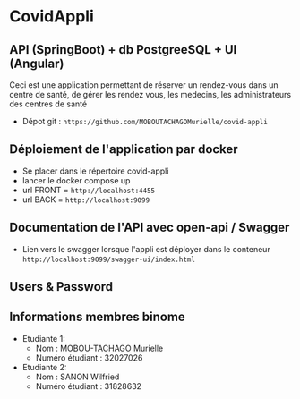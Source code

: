 # CovidAppli

## API (SpringBoot) + db PostgreeSQL + UI (Angular) 

Ceci est une application permettant de réserver un rendez-vous dans un centre de santé,
de gérer les rendez vous, les medecins, les administrateurs des centres de santé

* Dépot git : `https://github.com/MOBOUTACHAGOMurielle/covid-appli`

## Déploiement de l'application par docker 

* Se placer dans le répertoire covid-appli 
* lancer le docker compose up 
* url FRONT = `http://localhost:4455`
* url BACK = `http://localhost:9099`

## Documentation de l'API avec open-api / Swagger 
- Lien vers le swagger lorsque l'appli est déployer dans le conteneur 
`http://localhost:9099/swagger-ui/index.html`

## Users & Password


## Informations membres binome 
* Etudiante 1:
  - Nom : MOBOU-TACHAGO Murielle
  - Numéro étudiant : 32027026
* Etudiante 2:
  - Nom : SANON Wilfried
  - Numéro étudiant : 31828632
